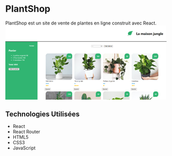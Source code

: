 # PlantShop

PlantShop est un site de vente de plantes en ligne construit avec React.
![Capture d'écran 1](src/images/image-site.png)

## Technologies Utilisées

- React
- React Router
- HTML5
- CSS3
- JavaScript
